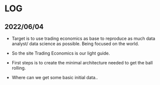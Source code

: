 # LOG

## 2022/06/04

* Target is to use trading economics as base to reproduce as much data analyst/ data science as possible. Being focused on the world. 
* So the site Trading Economics is our light guide.

* First steps is to create the minimal architecture needed to get the ball rolling.
* Where can we get some basic initial data..